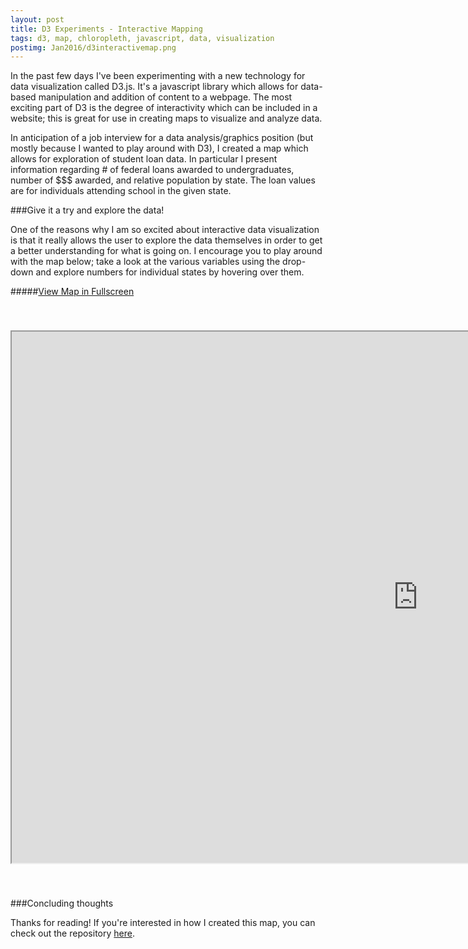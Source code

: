 ```yaml
---
layout: post
title: D3 Experiments - Interactive Mapping
tags: d3, map, chloropleth, javascript, data, visualization
postimg: Jan2016/d3interactivemap.png
---
```

In the past few days I've been experimenting with a new technology for data visualization called D3.js. It's a javascript library which allows for data-based manipulation and addition of content to a webpage. The most exciting part of D3 is the degree of interactivity which can be included in a website; this is great for use in creating maps to visualize and analyze data.

In anticipation of a job interview for a data analysis/graphics position (but mostly because I wanted to play around with D3), I created a map which allows for exploration of student loan data. In particular I present information regarding # of federal loans awarded to undergraduates, number of $$$ awarded, and relative population by state. The loan values are for individuals attending school in the given state.

###Give it a try and explore the data!

One of the reasons why I am so excited about interactive data visualization is that it really allows the user to explore the data themselves in order to get a better understanding for what is going on. I encourage you to play around with the map below; take a look at the various variables using the drop-down and explore numbers for individual states by hovering over them.

#####[View Map in Fullscreen](http://jpoles1.github.io/earnest/)

<iframe src="http://jpoles1.github.io/earnest/" width="1300", height="850" style="margin-top: 40px; margin-bottom: 40px;"></iframe>

###Concluding thoughts

Thanks for reading! If you're interested in how I created this map, you can check out the repository [here](https://github.com/jpoles1/earnest/).
